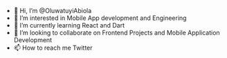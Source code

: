 - 👋 Hi, I’m @OluwatuyiAbiola
- 👀 I’m interested in Mobile App development and Engineering
- 🌱 I’m currently learning React and Dart
- 💞️ I’m looking to collaborate on Frontend Projects and Mobile Application Development
- 📫 How to reach me Twitter

<!---
OluwatuyiAbiola/OluwatuyiAbiola is a ✨ special ✨ repository because its `README.md` (this file) appears on your GitHub profile.
You can click the Preview link to take a look at your changes.
--->
